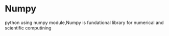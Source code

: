 # Numpy
python using numpy module,Numpy is fundational library for numerical and scientific computining
